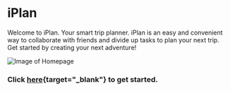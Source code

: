 # iPlan

Welcome to iPlan. Your smart trip planner. iPlan is an easy and convenient way to collaborate with friends and divide up tasks to plan your next trip. Get started by creating your next adventure!

![Image of Homepage]()

### Click [here](https://iplan.ksdumont.now.sh/){target="_blank"} to get started.

